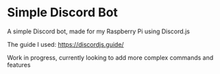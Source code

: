 # Simple Discord Bot
 A simple Discord bot, made for my Raspberry Pi using Discord.js
 
 The guide I used:
https://discordjs.guide/ 

Work in progress, currently looking to add more complex commands and features